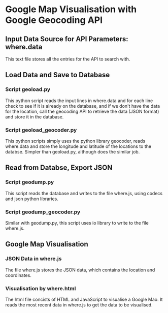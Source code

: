 # Google Map Visualisation with Google Geocoding API
## Input Data Source for API Parameters: where.data
This text file stores all the entries for the API to search with.
## Load Data and Save to Database
### Script geoload.py
This python script reads the input lines in where.data and for each line check to see if it is already on the database, and if we don't have the data for the location, call the geocoding API to retrieve the data (JSON format) and store it in the database.
### Script geoload_geocoder.py
This python scripts simply uses the python library geocoder, reads where.data and store the longitude and latitude of the locations to the databse. Simpler than geoload.py, although does the similar job.

## Read from Databse, Export JSON
### Script geodump.py
This script reads the database and writes to the file where.js, using codecs and json python libraries. 
### Script geodump_geocoder.py
Similar with geodump.py, this script uses io library to write to the file where.js.

## Google Map Visualisation
### JSON Data in where.js
The file where.js stores the JSON data, which contains the location and coordinates. 
### Visualisation by where.html
The html file concists of HTML and JavaScript to visualise a Google Mao. It reads the most recent data in where.js to get the data to be visualised.


